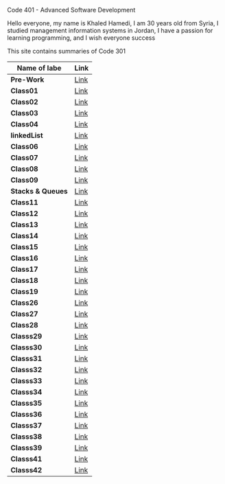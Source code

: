 Code 401 - Advanced Software Development

Hello everyone, my name is Khaled Hamedi, I am 30 years old from Syria, I studied management information systems in Jordan, I have a passion for learning programming, and I wish everyone success

This site contains summaries of Code 301

| **Name of labe**    | **Link**              |
| ------------------- | --------------------- |
| **Pre-Work**        | [Link](read00.md)     |
| **Class01**         | [Link](read01.md)     |
| **Class02**         | [Link](read02.md)     |
| **Class03**         | [Link](read03.md)     |
| **Class04**         | [Link](read04.md)     |
| **linkedList**      | [Link](linkedList.md) |
| **Class06**         | [Link](read06.md)     |
| **Class07**         | [Link](read07.md)     |
| **Class08**         | [Link](read08.md)     |
| **Class09**         | [Link](read09.md)     |
| **Stacks & Queues** | [Link](read10.md)     |
| **Class11**         | [Link](read11.md)     |
| **Class12**         | [Link](read12.md)     |
| **Class13**         | [Link](read13.md)     |
| **Class14**         | [Link](read14.md)     |
| **Class15**         | [Link](read15.md)     |
| **Class16**         | [Link](read16.md)     |
| **Class17**         | [Link](read17.md)     |
| **Class18**         | [Link](read18.md)     |
| **Class19**         | [Link](read19.md)     |
| **Class26**         | [Link](read26.md)     |
| **Class27**         | [Link](read27.md)     |
| **Class28**         | [Link](read28.md)     |
| **Classs29**        | [Link](read29.md)     |
| **Classs30**        | [Link](read30.md)     |
| **Classs31**        | [Link](read31.md)     |
| **Classs32**        | [Link](read32.md)     |
| **Classs33**        | [Link](read33.md)     |
| **Classs34**        | [Link](read34.md)     |
| **Classs35**        | [Link](read35.md)     |
| **Classs36**        | [Link](read36.md)     |
| **Classs37**        | [Link](read37.md)     |
| **Classs38**        | [Link](read38.md)     |
| **Classs39**        | [Link](read39.md)     |
| **Classs41**        | [Link](read41.md)     |
| **Classs42**        | [Link](read42.md)     |
